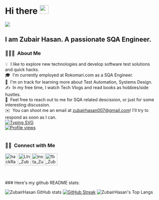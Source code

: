 # Hi there <img src="https://github.com/TheDudeThatCode/TheDudeThatCode/blob/master/Assets/Hi.gif" width="29px">
![](https://camo.githubusercontent.com/992babdffd8c74a1502de375fbdf7e4d54773242/68747470733a2f2f6d656469612e67697068792e636f6d2f6d656469612f53576f536b4e36447854737a71494b4571762f67697068792e676966)
## I am Zubair Hasan. A passionate SQA Engineer.

### 👨🏻‍💻 &nbsp;About Me

💡 &nbsp;I like to explore new technologies and develop software test solutions and quick hacks.\
🎓 &nbsp;I'm currently employed at Rokomari.com as a SQA Engineer.\
🌱 &nbsp;I'm on track for learning more about Test Automation, Systems Design.\
✍️ &nbsp;In my free time, I watch Tech Vlogs and read books as hobbies/side hustles.\
💬 &nbsp;Feel free to reach out to me for SQA related descission, or just for some interesting discussion.\
✉️ &nbsp;You can shoot me an email at zubairhasan007@gmail.com! I'll try to respond as soon as I can.
<br>
[![Typing SVG](https://readme-typing-svg.herokuapp.com?vCenter=true&width=500&lines=Software+Quality+Assurance+Engineer;With+1+Years+of+Experience;Passionate+about+Software+Architecture)](https://git.io/typing-svg)
<br> [![Profile views](https://komarev.com/ghpvc/?username=ZubairDastan&label=Profile%20views)](https://github.com/ZubairDastan)
<br>
<br>
<h3> 🤝🏻 &nbsp;Connect with Me </h3> 
<p align="center">
<p>
<a href="https://www.hackerrank.com/zubairhasan007" target="blank"><img align="center" src="https://cdn.worldvectorlogo.com/logos/hackerrank.svg" alt="hackRank_Zubair" height="40" width="40" /></a>
<a href="https://www.linkedin.com/in/zubair-hasan-528955177" target="blank"><img align="center" src="https://image.similarpng.com/very-thumbnail/2020/07/Linkedin-logo-on-transparent-Background-PNG-.png" alt="LIn_Zubair" height="40" width="40" /></a>  
<a href="https://www.instagram.com/zubair_dastan/" target="blank"><img align="center" src="https://image.flaticon.com/icons/png/128/174/174855.png" alt="insta_Zubair" height="40" width="40" /></a>
<a href="https://www.facebook.com/zubair.dastan/" target="blank"><img align="center" src="https://www.svgrepo.com/show/299425/facebook.svg" alt="fb_Zubair" height="40" width="40" /></a>
</p>
<!--<a href="https://kkvanonymous.github.io/"><img alt="Website" src="https://img.shields.io/website?style=for-the-badge&up_message=portfolio&url=https%3A%2F%2Fkkvanonymous.github.io%2F"></a>-->
</p>
<br>
<br>
### Here's my github README stats:

![ZubairHasan GitHub stats](https://github-readme-stats.vercel.app/api?username=ZubairDastan&show_icons=true&theme=radical) 
[![GitHub Streak](https://github-readme-streak-stats.herokuapp.com/?user=ZubairDastan&theme=radical)](https://git.io/streak-stats) 
![ZubairHasan's Top Langs](https://github-readme-stats.vercel.app/api/top-langs/?username=ZubairDastan&theme=tokyonight&layout=compact)

